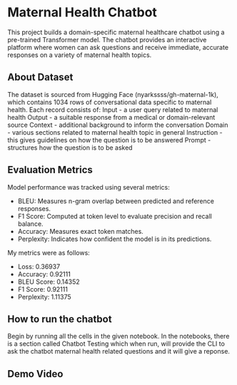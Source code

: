 # Maternal Health Chatbot
This project builds a domain-specific maternal healthcare chatbot using a pre-trained Transformer model. The chatbot provides an interactive platform where women can ask questions and receive immediate, accurate responses on a variety of maternal health topics.

## About Dataset
The dataset is sourced from Hugging Face (nyarkssss/gh-maternal-1k), which contains 1034 rows of conversational data specific to maternal health. 
Each record consists of:
Input - a user query related to maternal health
Output - a suitable response from a medical or domain-relevant source
Context - additional background to inform the conversation
Domain - various sections related to maternal health topic in general
Instruction - this gives guidelines on how the question is to be answered
Prompt - structures how the question is to be asked

## Evaluation Metrics
Model performance was tracked using several metrics:
- BLEU: Measures n-gram overlap between predicted and reference responses.
- F1 Score: Computed at token level to evaluate precision and recall balance.
- Accuracy: Measures exact token matches.
- Perplexity: Indicates how confident the model is in its predictions.

My metrics were as follows:
- Loss: 0.36937
- Accuracy: 0.92111
- BLEU Score: 0.14352
- F1 Score: 0.92111
- Perplexity: 1.11375

## How to run the chatbot
Begin by running all the cells in the given notebook. 
In the notebooks, there is a section called Chatbot Testing which when run, will provide the CLI to ask the chatbot maternal health related questions and it will give a reponse.

## Demo Video

